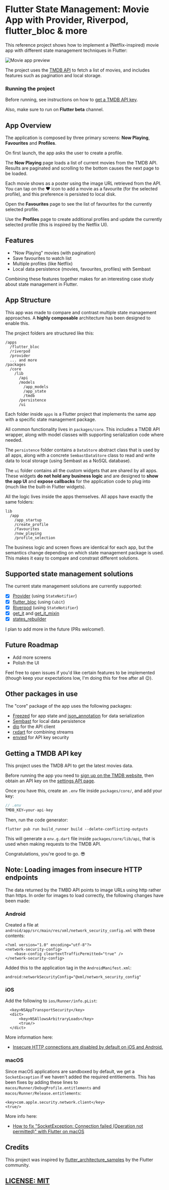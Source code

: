 # Flutter State Management: Movie App with Provider, Riverpod, flutter_bloc & more

This reference project shows how to implement a (Netflix-inspired) movie app with different state management techniques in Flutter:

![Movie app preview](media/app-screenshots.png)


The project uses the [TMDB API](https://www.themoviedb.org/documentation/api) to fetch a list of movies, and includes features such as pagination and local storage.

### Running the project

Before running, see instructions on how to [get a TMDB API key](#getting-a-tmdb-api-key).

Also, make sure to run on **Flutter beta** channel.

## App Overview

The application is composed by three primary screens: **Now Playing**, **Favourites** and **Profiles**.

On first launch, the app asks the user to create a profile. 

The **Now Playing** page loads a list of current movies from the TMDB API. Results are paginated and scrolling to the bottom causes the next page to be loaded.

Each movie shows as a poster using the image URL retrieved from the API. You can tap on the ❤️ icon to add a movie as a favourite (for the selected profile), and this preference is persisted to local disk.

Open the **Favourites** page to see the list of favourites for the currently selected profile.

Use the **Profiles** page to create additional profiles and update the currently selected profile (this is inspired by the Netflix UI).

## Features

- "Now Playing" movies (with pagination)
- Save favourites to watch list
- Multiple profiles (like Netflix)
- Local data persistence (movies, favourites, profiles) with Sembast

Combining these features together makes for an interesting case study about state management in Flutter.

## App Structure

This app was made to compare and contrast multiple state management approaches. A **highly composable** architecture has been designed to enable this.

The project folders are structured like this:

```
/apps
  /flutter_bloc
  /riverpod
  /provider
  ... and more
/packages
  /core
    /lib
      /api
      /models
        /app_models
        /app_state
        /tmdb
      /persistence
      /ui
```

Each folder inside `apps` is a Flutter project that implements the same app with a specific state management package.

All common functionality lives in `packages/core`. This includes a TMDB API wrapper, along with model classes with supporting serialization code where needed.

The `persistence` folder contains a `DataStore` abstract class that is used by all apps, along with a concrete `SembastDataStore` class to read and write data to local storage (using Sembast as a NoSQL database).

The `ui` folder contains all the custom widgets that are shared by all apps. These widgets **do not hold any business logic** and are designed to **show the app UI** and **expose callbacks** for the application code to plug into (much like the built-in Flutter widgets).

All the logic lives inside the apps themselves. All apps have exactly the same folders:

```
lib
  /app
    /app_startup
    /create_profile
    /favourites
    /now_playing
    /profile_selection
```

The business logic and screen flows are identical for each app, but the semantics change depending on which state management package is used. This makes it easy to compare and constrast different solutions.

## Supported state management solutions

The current state management solutions are currently supported:

- [x] [Provider](https://pub.dev/packages/provider) (using `StateNotifier`)
- [x] [flutter_bloc](https://pub.dev/packages/flutter_bloc) (using `Cubit`)
- [x] [Riverpod](https://pub.dev/packages/riverpod) (using `StateNotifier`)
- [x] [get_it](https://pub.dev/packages/get_it) and [get_it_mixin](https://pub.dev/packages/get_it_mixin)
- [x] [states_rebuilder](https://pub.dev/packages/states_rebuilder)
  
I plan to add more in the future (PRs welcome!).

## Future Roadmap

- Add more screens
- Polish the UI

Feel free to open issues if you'd like certain features to be implemented (though keep your expectations low, I'm doing this for free after all 😉).

## Other packages in use

The "core" package of the app uses the following packages:

- [Freezed](https://pub.dev/packages/freezed) for app state and [json_annotation](https://pub.dev/packages/json_annotation) for data serialization
- [Sembast](https://pub.dev/packages/sembast) for local data persistence
- [dio](https://pub.dev/packages/dio) for the API client
- [rxdart](https://pub.dev/packages/rxdart) for combining streams
- [envied](https://pub.dev/packages/envied) for API key security
  
## Getting a TMDB API key

This project uses the TMDB API to get the latest movies data.

Before running the app you need to [sign up on the TMDB website](https://www.themoviedb.org/signup), then obtain an API key on the [settings API page](https://www.themoviedb.org/settings/api).

Once you have this, create an `.env` file inside `packages/core/`, and add your key:

```dart
// .env
TMDB_KEY=your-api-key
```

Then, run the code generator:

```
flutter pub run build_runner build --delete-conflicting-outputs
```

This will generate a `env.g.dart` file inside `packages/core/lib/api`, that is used when making requests to the TMDB API.

Congratulations, you're good to go. 😎

## Note: Loading images from insecure HTTP endpoints

The data returned by the TMBD API points to image URLs using http rather than https. In order for images to load correctly, the following changes have been made:

### Android

Created a file at `android/app/src/main/res/xml/network_security_config.xml` with these contents:

```
<?xml version="1.0" encoding="utf-8"?>
<network-security-config>
    <base-config cleartextTrafficPermitted="true" />
</network-security-config>
```

Added this to the application tag in the `AndroidManifest.xml`:

```
android:networkSecurityConfig="@xml/network_security_config"
```

### iOS

Add the following to `ios/Runner/info.pList`:

```
  <key>NSAppTransportSecurity</key>
  <dict>
      <key>NSAllowsArbitraryLoads</key>
      <true/>
  </dict>
```

More information here:

- [Insecure HTTP connections are disabled by default on iOS and Android.](https://flutter.dev/docs/release/breaking-changes/network-policy-ios-android)

### macOS

Since macOS applications are sandboxed by default, we get a `SocketException` if we haven't added the required entitlements. This has been fixes by adding these lines to `macos/Runner/DebugProfile.entitlements` and `macos/Runner/Release.entitlements`:

```
<key>com.apple.security.network.client</key>
<true/>
```

More info here:

- [How to fix "SocketException: Connection failed (Operation not permitted)" with Flutter on macOS](https://codewithandrea.com/tips/socket-exception-connection-failed-macos/)

## Credits

This project was inspired by [flutter\_architecture\_samples](https://github.com/brianegan/flutter_architecture_samples) by the Flutter community.

## [LICENSE: MIT](LICENSE.md)

